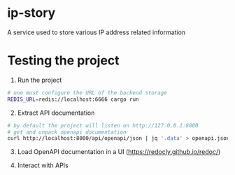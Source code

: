 # ip-story
A service used to store various IP address related information

# Testing the project

1. Run the project
```bash
# one must configure the URL of the backend storage
REDIS_URL=redis://localhost:6666 cargo run
```
2. Extract API documentation
```bash
# by default the project will listen on http://127.0.0.1:8000
# get and unpack openapi documentation
curl http://localhost:8000/api/openapi/json | jq '.data' > openapi.json
```
3. Load OpenAPI documentation in a UI (https://redocly.github.io/redoc/)

4. Interact with APIs
